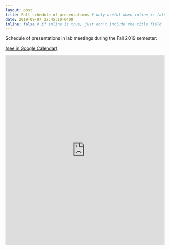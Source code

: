 ```yaml
---
layout: post
title: Fall schedule of presentations # only useful when inline is false
date: 2019-09-07 22:45:10-0400
inline: false # if inline is true, just don't include the title field
---
```


Schedule of presentations in lab meetings during the Fall 2019 semester:

[(see in Google Calendar)](https://calendar.google.com/calendar?cid=cW1hbGIzNXBxdm5xbWVncDMxN3BobWc5c3NAZ3JvdXAuY2FsZW5kYXIuZ29vZ2xlLmNvbQ)

<iframe src="https://calendar.google.com/calendar/embed?src=qmalb35pqvnqmegp317phmg9ss%40group.calendar.google.com&ctz=America%2FToronto" style="border: 0" width="100%" height="600" frameborder="0" scrolling="no"></iframe>


